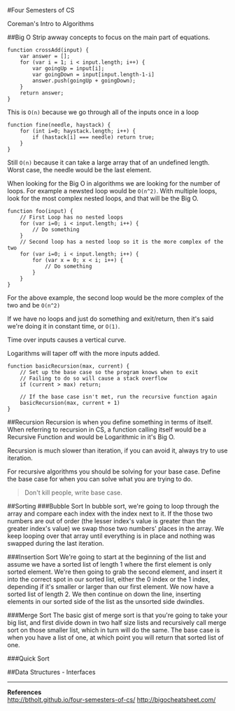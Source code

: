 #Four Semesters of CS

Coreman's Intro to Algorithms

##Big O
Strip awway concepts to focus on the main part of equations. 

```
function crossAdd(input) {
	var answer = [];
	for (var i = 1; i < input.length; i++) {
		var goingUp = input[i];
		var goingDown = input[input.length-1-i]
		answer.push(goingUp + goingDown);
	}
	return answer;
}
```

This is `O(n)` because we go through all of the inputs once in a loop

```
function fine(needle, haystack) {
	for (int i=0; haystack.length; i++) {
		if (hastack[i] === needle) return true;
	}
}
```

Still `O(n)` because it can take a large array that of an undefined length. Worst case, the needle would be the last element.

When looking for the Big O in algorithms we are looking for the number of loops. For example a newsted loop would be `O(n^2)`. With multiple loops, look for the most complex nested loops, and that will be the Big O.

```
function foo(input) {
	// First Loop has no nested loops
	for (var i=0; i < input.length; i++) {
		// Do something
	}
	// Second loop has a nested loop so it is the more complex of the two
	for (var i=0; i < input.length; i++) {
		for (var x = 0; x < i; i++) {
			// Do something
		}
	}
}
```
For the above example, the second loop would be the more complex of the two and be `O(n^2)`

If we have no loops and just do something and exit/return, then it's said we're doing it in constant time, or `O(1)`. 

Time over inputs causes a vertical curve.

Logarithms will taper off with the more inputs added.

```
function basicRecursion(max, current) {
	// Set up the base case so the program knows when to exit
	// Failing to do so will cause a stack overflow
	if (current > max) return;
	
	// If the base case isn't met, run the recursive function again
	basicRecursion(max, current + 1)
}
```


##Recursion
Recursion is when you define something in terms of itself. When referring to recursion in CS, a function calling itself would be a Recursive Function and would be Logarithmic in it's Big O.

Recursion is much slower than iteration, if you can avoid it, always try to use iteration.

For recursive algorithms you should be solving for your base case. Define the base case for when you can solve what you are trying to do.

> Don't kill people, write base case.

##Sorting
###Bubble Sort
In bubble sort, we're going to loop through the array and compare each index with the index next to it. If the those two numbers are out of order (the lesser index's value is greater than the greater index's value) we swap those two numbers' places in the array. We keep looping over that array until everything is in place and nothing was swapped during the last iteration.

###Insertion Sort
We're going to start at the beginning of the list and assume we have a sorted list of length 1 where the first element is only sorted element. We're then going to grab the second element, and insert it into the correct spot in our sorted list, either the 0 index or the 1 index, depending if it's smaller or larger than our first element. We now have a sorted list of length 2. We then continue on down the line, inserting elements in our sorted side of the list as the unsorted side dwindles.
 
###Merge Sort
The basic gist of merge sort is that you're going to take your big list, and first divide down in two half size lists and recursively call merge sort on those smaller list, which in turn will do the same. The base case is when you have a list of one, at which point you will return that sorted list of one.

###Quick Sort

##Data Structures - Interfaces

---
**References**  
<http://btholt.github.io/four-semesters-of-cs/>
<http://bigocheatsheet.com/>